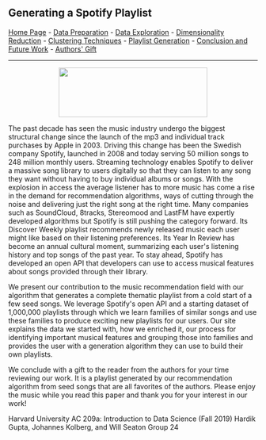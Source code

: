 ## Generating a Spotify Playlist

<a href="https://thedigitalfrontier.github.io/spotify-playlist-generation/">Home Page</a> -
<a href="https://thedigitalfrontier.github.io/spotify-playlist-generation/data_preparation">Data Preparation</a> -
<a href="https://thedigitalfrontier.github.io/spotify-playlist-generation/data_exploration">Data Exploration</a> -
<a href="https://thedigitalfrontier.github.io/spotify-playlist-generation/dimensionality_reduction">Dimensionality Reduction</a> -
<a href="https://thedigitalfrontier.github.io/spotify-playlist-generation/clustering_techniques">Clustering Techniques</a> -
<a href="https://thedigitalfrontier.github.io/spotify-playlist-generation/playlist_generation">Playlist Generation</a> -
<a href="https://thedigitalfrontier.github.io/spotify-playlist-generation/conclusion">Conclusion and Future Work</a> -
<a href="https://thedigitalfrontier.github.io/spotify-playlist-generation/authors_gift">Authors' Gift</a>

--------------------------------------------------------------------------------

<center><img src="SpotifyLogo.png" width="300" height="100" /></center>

The past decade has seen the music industry undergo the biggest structural change since the launch of the mp3 and individual track purchases by Apple in 2003. Driving this change has been the Swedish company Spotify, launched in 2008 and today serving 50 million songs to 248 million monthly users. Streaming technology enables Spotify to deliver a massive song library to users digitally so that they can listen to any song they want without having to buy individual albums or songs. With the explosion in access the average listener has to more music has come a rise in the demand for recommendation algorithms, ways of cutting through the noise and delivering just the right song at the right time. Many companies such as SoundCloud, 8tracks, Stereomood and LastFM have expertly developed algorithms but Spotify is still pushing the category forward. Its Discover Weekly playlist recommends newly released music each user might like based on their listening preferences. Its Year In Review has become an annual cultural moment, summarizing each user's listening history and top songs of the past year. To stay ahead, Spotify has developed an open API that developers can use to access musical features about songs provided through their library.

We present our contribution to the music recommendation field with our algorithm that generates a complete thematic playlist from a cold start of a few seed songs. We leverage Spotify's open API and a starting dataset of 1,000,000 playlists through which we learn families of similar songs and use these families to produce exciting new playlists for our users. Our site explains the data we started with, how we enriched it, our process for identifying important musical features and grouping those into families and provides the user with a generation algorithm they can use to build their own playlists.

We conclude with a gift to the reader from the authors for your time reviewing our work. It is a playlist generated by our recommendation algorithm from seed songs that are all favorites of the authors. Please enjoy the music while you read this paper and thank you for your interest in our work!

Harvard University
AC 209a: Introduction to Data Science (Fall 2019)
Hardik Gupta, Johannes Kolberg, and Will Seaton
Group 24
